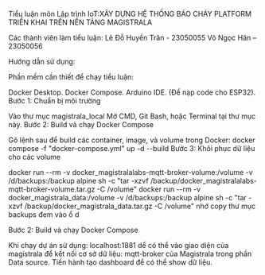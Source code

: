 Tiểu luận môn Lập trình IoT:XÂY DỰNG HỆ THỐNG BÁO CHÁY 
PLATFORM 
TRIỂN KHAI TRÊN NỀN TẢNG MAGISTRALA

Các thành viên làm tiểu luận:
Lê Đỗ Huyền Trân - 23050055
Võ Ngọc Hân – 23050056  

Hướng dẫn sử dụng:

Phần mềm cần thiết để chạy tiểu luận:

Docker Desktop.
Docker Compose.
Arduino IDE. (Để nạp code cho ESP32).
Bước 1: Chuẩn bị môi trường

Vào thư mục magistrala_local
Mở CMD, Git Bash, hoặc Terminal tại thư mục này.
Bước 2: Build và chạy Docker Compose

Gõ lệnh sau để build các container, image, và volume trong Docker:
docker compose -f "docker-compose.yml" up -d --build
Bước 3: Khôi phục dữ liệu cho các volume

docker run --rm -v docker_magistralalabs-mqtt-broker-volume:/volume -v /d/backups:/backup alpine sh -c "tar -xzvf /backup/docker_magistralalabs-mqtt-broker-volume.tar.gz -C /volume" docker run --rm -v docker_magistrala_data:/volume -v /d/backups:/backup alpine sh -c "tar -xzvf /backup/docker_magistrala_data.tar.gz -C /volume" nhớ copy thư mục backups đem vào ổ d

Bước 2: Build và chạy Docker Compose

Khi chạy dự án sử dụng: localhost:1881 dể có thể vào giao diện của magistrala để kết nối cơ sở dữ liệu: mqtt-broker của Magistrala trong phần Data source. Tiến hành tạo dashboard để có thể show dữ liệu.
